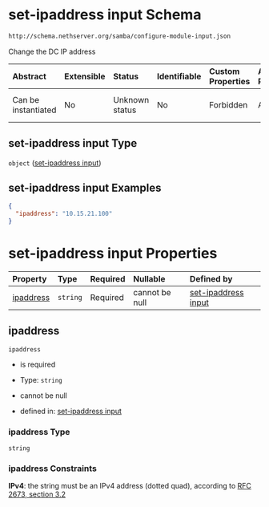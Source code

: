 # set-ipaddress input Schema

```txt
http://schema.nethserver.org/samba/configure-module-input.json
```

Change the DC IP address

| Abstract            | Extensible | Status         | Identifiable | Custom Properties | Additional Properties | Access Restrictions | Defined In                                                                              |
| :------------------ | :--------- | :------------- | :----------- | :---------------- | :-------------------- | :------------------ | :-------------------------------------------------------------------------------------- |
| Can be instantiated | No         | Unknown status | No           | Forbidden         | Allowed               | none                | [configure-module-input.json](samba/configure-module-input.json "open original schema") |

## set-ipaddress input Type

`object` ([set-ipaddress input](configure-module-input.md))

## set-ipaddress input Examples

```json
{
  "ipaddress": "10.15.21.100"
}
```

# set-ipaddress input Properties

| Property                | Type     | Required | Nullable       | Defined by                                                                                                                                                   |
| :---------------------- | :------- | :------- | :------------- | :----------------------------------------------------------------------------------------------------------------------------------------------------------- |
| [ipaddress](#ipaddress) | `string` | Required | cannot be null | [set-ipaddress input](configure-module-input-properties-ipaddress.md "http://schema.nethserver.org/samba/configure-module-input.json#/properties/ipaddress") |

## ipaddress



`ipaddress`

*   is required

*   Type: `string`

*   cannot be null

*   defined in: [set-ipaddress input](configure-module-input-properties-ipaddress.md "http://schema.nethserver.org/samba/configure-module-input.json#/properties/ipaddress")

### ipaddress Type

`string`

### ipaddress Constraints

**IPv4**: the string must be an IPv4 address (dotted quad), according to [RFC 2673, section 3.2](https://tools.ietf.org/html/rfc2673 "check the specification")
